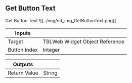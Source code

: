 ## Get Button Text
Get Button Text
![[../img/nd_img_GetButtonText.png]]

|Inputs||
|--|--|
| Target | TBLWeb Widget Object Reference |
| Button Index | Integer |

|Outputs||
|--|--|
| Return Value | String |

